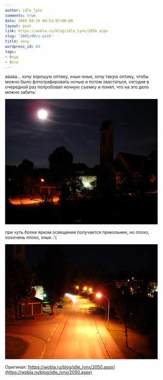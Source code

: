```yaml
---
author: idle_lynx
comments: true
date: 2005-09-16 00:53:07+00:00
layout: post
link: https://wobla.ru/blog/idle_lynx/2050.aspx
slug: '2005/09/i-wish'
title: хочу
wordpress_id: 84
tags:
- Флуд
- Фото
---
```


ааааа... хочу хорошую оптику, хнык-хнык, хочу такую оптику, чтобы можно было фотографировать ночью и потом хвастаться, сегодня в очередной раз попробовал ночную съемку и понял, что на это дело можно забить:

![Night in Donaueschingen](images/2007/05/8804bef4-179b-4c38-98ec-a77849b5d896.JPG)

при чуть более ярком освещении получается прикольнее, но плохо, оооочень плохо, хнык :'(

![Night in Donaueschingen 2](images/2007/05/b4221130-d789-4a10-88c1-f3ddae20bd81.JPG)

Оригинал: [https://wobla.ru/blog/idle_lynx/2050.aspx](https://wobla.ru/blog/idle_lynx/2050.aspx)
